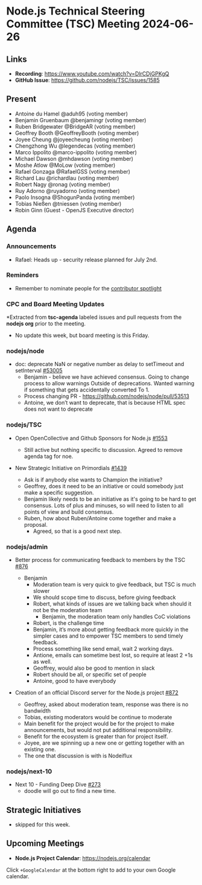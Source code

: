 # Node.js Technical Steering Committee (TSC) Meeting 2024-06-26

## Links

* **Recording**:  <https://www.youtube.com/watch?v=DlrCDjGPKgQ>
* **GitHub Issue**: <https://github.com/nodejs/TSC/issues/1585>

## Present

* Antoine du Hamel @aduh95 (voting member)
* Benjamin Gruenbaum @benjamingr (voting member)
* Ruben Bridgewater @BridgeAR (voting member)
* Geoffrey Booth @GeoffreyBooth (voting member)
* Joyee Cheung @joyeecheung (voting member)
* Chengzhong Wu @legendecas (voting member)
* Marco Ippolito @marco-ippolito (voting member)
* Michael Dawson @mhdawson (voting member)
* Moshe Atlow @MoLow (voting member)
* Rafael Gonzaga @RafaelGSS (voting member)
* Richard Lau @richardlau (voting member)
* Robert Nagy @ronag (voting member)
* Ruy Adorno @ruyadorno (voting member)
* Paolo Insogna @ShogunPanda (voting member)
* Tobias Nießen @tniessen (voting member)
* Robin Ginn (Guest - OpenJS Executive director)

## Agenda

### Announcements

* Rafael: Heads up - security release planned for July 2nd.

### Reminders

* Remember to nominate people for the [contributor spotlight](https://github.com/nodejs/node/blob/main/doc/contributing/reconizing-contributors.md#bi-monthly-contributor-spotlight)

### CPC and Board Meeting Updates

*Extracted from **tsc-agenda** labeled issues and pull requests from the **nodejs org** prior to the meeting.

* No update this week, but board meeting is this Friday.

### nodejs/node

* doc: deprecate NaN or negative number as delay to setTimeout and setInterval [#53005](https://github.com/nodejs/node/pull/53005)
  * Benjamin - believe we have achieved consensus. Going to change process to allow warnings
    Outside of deprecations. Wanted warning if something that gets accidentally converted
    To 1.
  * Process changing PR - <https://github.com/nodejs/node/pull/53513>
  * Antoine, we don’t want to deprecate, that is because HTML spec does not want to deprecate

### nodejs/TSC

* Open OpenCollective and Github Sponsors for Node.js [#1553](https://github.com/nodejs/TSC/issues/1553)
  * Still active but nothing specific to discussion. Agreed to remove agenda tag for noe.

* New Strategic Initiative on Primordials [#1439](https://github.com/nodejs/TSC/issues/1439)
  * Ask is if anybody else wants to Champion the initiative?
  * Geoffrey, does it need to be an initiative or could somebody just make a specific suggestion.
  * Benjamin likely needs to be an initiative as it's going to be hard to get consensus. Lots of plus
    and minuses, so will need to listen to all points of view and build consensus.
  * Ruben, how about Ruben/Antoine come together and make a proposal.
    * Agreed, so that is a good next step.

### nodejs/admin

* Better process for communicating feedback to members by the TSC [#876](https://github.com/nodejs/admin/issues/876)
  * Benjamin
    * Moderation team is very quick to give feedback, but TSC is much slower
    * We should scope time to discuss, before giving feedback
    * Robert, what kinds of issues are we talking back when should it not be
      the moderation team
      * Benjamin, the moderation team only handles CoC violations
    * Robert, is the challenge time
    * Benjamin, it’s more about getting feedback more quickly in the simpler cases and to
      empower TSC members to send timely feedback.
    * Process something like send email, wait 2 working days.
    * Antione, emails can sometime best lost, so require at least 2 +1s as well.
    * Geoffrey, would also be good to mention in slack
    * Robert should be all, or specific set of people
    * Antoine, good to have everybody

* Creation of an official Discord server for the Node.js project [#872](https://github.com/nodejs/admin/issues/872)
  * Geoffrey, asked about moderation team, response was there is no bandwidth
  * Tobias, existing moderators would be continue to moderate
  * Main benefit for the project would be for the project to make announcements, but would not
    put additional responsibility.
  * Benefit for the ecosystem is greater than for project itself.
  * Joyee, are we spinning up a new one or getting together with an existing one.
  * The one that discussion is with is Nodeiflux

### nodejs/next-10

* Next 10 - Funding Deep Dive [#273](https://github.com/nodejs/next-10/issues/273)
  * doodle will go out to find a new time.

## Strategic Initiatives

* skipped for this week.

## Upcoming Meetings

* **Node.js Project Calendar**: <https://nodejs.org/calendar>

Click `+GoogleCalendar` at the bottom right to add to your own Google calendar.
